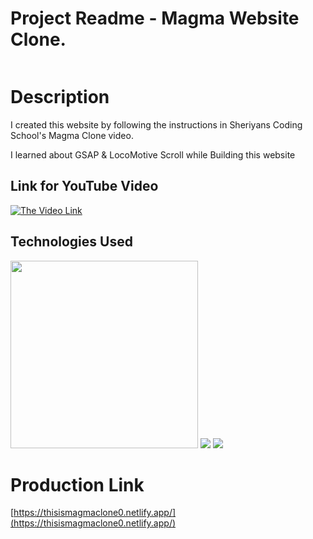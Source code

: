 # Project Readme - Magma Website Clone.

<img src="https://user-images.githubusercontent.com/120779958/267635358-a6874ecc-49c8-41a6-8cf8-f17b12a30c3a.png" alt="" style=""/>

# Description

I created this website by following the instructions in Sheriyans Coding School's Magma Clone video.

I learned about GSAP & LocoMotive Scroll while Building this website

## Link for YouTube Video

[![The Video Link](https://img.youtube.com/vi/n6UPwT2hf_g/sddefault.jpg)](https://youtu.be/n6UPwT2hf_g)

## Technologies Used

<img src="https://user-images.githubusercontent.com/30186107/29488525-f55a69d0-84da-11e7-8a39-5476f663b5eb.png" width="300">
<img src="https://seeklogo.com/images/G/greensock-gsap-logo-04ACFA98C0-seeklogo.com.png" >
<img src="https://user-images.githubusercontent.com/4596862/58807621-67aeec00-85e6-11e9-8e3a-3fe4123ee76c.png">

# Production Link

[https://thisismagmaclone0.netlify.app/](https://thisismagmaclone0.netlify.app/)
